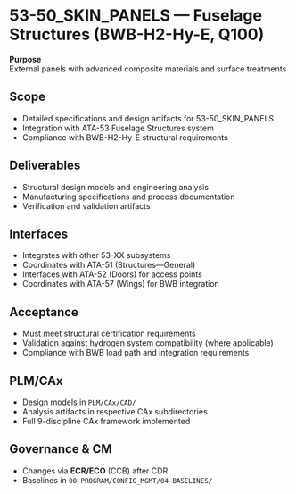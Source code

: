# 53-50_SKIN_PANELS — Fuselage Structures (BWB-H2-Hy-E, Q100)

**Purpose**  
External panels with advanced composite materials and surface treatments

## Scope
- Detailed specifications and design artifacts for 53-50_SKIN_PANELS
- Integration with ATA-53 Fuselage Structures system
- Compliance with BWB-H2-Hy-E structural requirements

## Deliverables
- Structural design models and engineering analysis
- Manufacturing specifications and process documentation
- Verification and validation artifacts

## Interfaces
- Integrates with other 53-XX subsystems
- Coordinates with ATA-51 (Structures—General)
- Interfaces with ATA-52 (Doors) for access points
- Coordinates with ATA-57 (Wings) for BWB integration

## Acceptance
- Must meet structural certification requirements
- Validation against hydrogen system compatibility (where applicable)
- Compliance with BWB load path and integration requirements

## PLM/CAx
- Design models in `PLM/CAx/CAD/`
- Analysis artifacts in respective CAx subdirectories
- Full 9-discipline CAx framework implemented

## Governance & CM
- Changes via **ECR/ECO** (CCB) after CDR
- Baselines in `00-PROGRAM/CONFIG_MGMT/04-BASELINES/`
